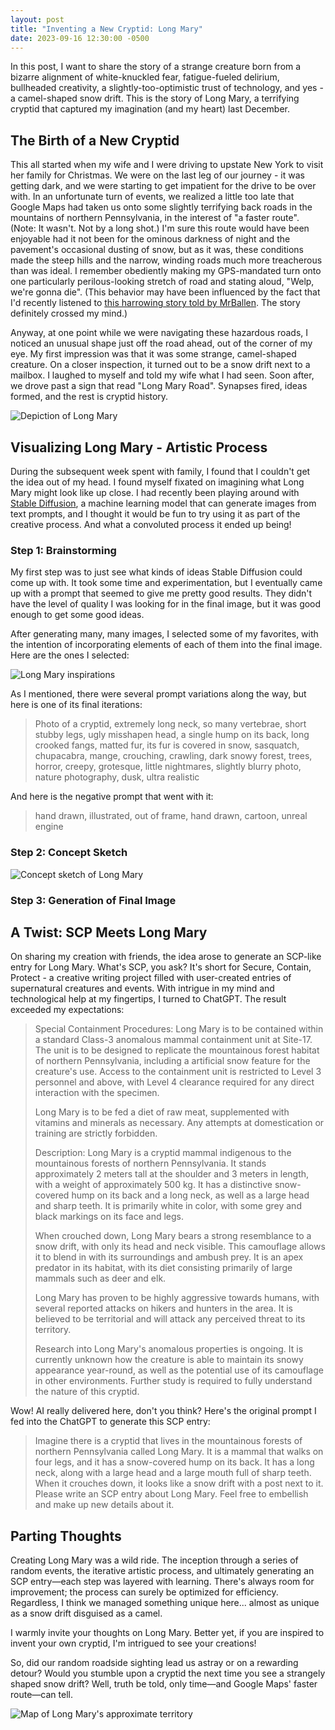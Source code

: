 ```yaml
---
layout: post
title: "Inventing a New Cryptid: Long Mary"
date: 2023-09-16 12:30:00 -0500
---
```


In this post, I want to share the story of a strange creature born from a bizarre alignment of white-knuckled fear, fatigue-fueled delirium, bullheaded creativity, a slightly-too-optimistic trust of technology, and yes - a camel-shaped snow drift. This is the story of Long Mary, a terrifying cryptid that captured my imagination (and my heart) last December.

<!--more-->

## The Birth of a New Cryptid

This all started when my wife and I were driving to upstate New York to visit her family for Christmas. We were on the last leg of our journey - it was getting dark, and we were starting to get impatient for the drive to be over with. In an unfortunate turn of events, we realized a little too late that Google Maps had taken us onto some slightly terrifying back roads in the mountains of northern Pennsylvania, in the interest of "a faster route". (Note: It wasn't. Not by a long shot.) I'm sure this route would have been enjoyable had it not been for the ominous darkness of night and the pavement's occasional dusting of snow, but as it was, these conditions made the steep hills and the narrow, winding roads much more treacherous than was ideal. I remember obediently making my GPS-mandated turn onto one particularly perilous-looking stretch of road and stating aloud, "Welp, we're gonna die". (This behavior may have been influenced by the fact that I'd recently listened to [this harrowing story told by MrBallen](https://youtu.be/7G8f-AMx9-w). The story definitely crossed my mind.)

Anyway, at one point while we were navigating these hazardous roads, I noticed an unusual shape just off the road ahead, out of the corner of my eye. My first impression was that it was some strange, camel-shaped creature. On a closer inspection, it turned out to be a snow drift next to a mailbox. I laughed to myself and told my wife what I had seen. Soon after, we drove past a sign that read "Long Mary Road". Synapses fired, ideas formed, and the rest is cryptid history.

![Depiction of Long Mary](/images/inventing-a-new-cryptid/long-mary-final.png)

## Visualizing Long Mary - Artistic Process

During the subsequent week spent with family, I found that I couldn't get the idea out of my head. I found myself fixated on imagining what Long Mary might look like up close. I had recently been playing around with [Stable Diffusion](https://en.wikipedia.org/wiki/Stable_Diffusion), a machine learning model that can generate images from text prompts, and I thought it would be fun to try using it as part of the creative process. And what a convoluted process it ended up being!

### Step 1: Brainstorming

My first step was to just see what kinds of ideas Stable Diffusion could come up with. It took some time and experimentation, but I eventually came up with a prompt that seemed to give me pretty good results. They didn't have the level of quality I was looking for in the final image, but it was good enough to get some good ideas.

After generating many, many images, I selected some of my favorites, with the intention of incorporating elements of each of them into the final image. Here are the ones I selected:

![Long Mary inspirations](/images/inventing-a-new-cryptid/long-mary-inspirations.png)

As I mentioned, there were several prompt variations along the way, but here is one of its final iterations:

> Photo of a cryptid, extremely long neck, so many vertebrae, short stubby legs, ugly misshapen head, a single hump on its back, long crooked fangs, matted fur, its fur is covered in snow, sasquatch, chupacabra, mange, crouching, crawling, dark snowy forest, trees, horror, creepy, grotesque, little nightmares, slightly blurry photo, nature photography, dusk, ultra realistic

And here is the negative prompt that went with it:

> hand drawn, illustrated, out of frame, hand drawn, cartoon, unreal engine

### Step 2: Concept Sketch

![Concept sketch of Long Mary](/images/inventing-a-new-cryptid/long-mary-sketch.png)

### Step 3: Generation of Final Image

## A Twist: SCP Meets Long Mary

On sharing my creation with friends, the idea arose to generate an SCP-like entry for Long Mary. What's SCP, you ask? It's short for Secure, Contain, Protect - a creative writing project filled with user-created entries of supernatural creatures and events. With intrigue in my mind and technological help at my fingertips, I turned to ChatGPT. The result exceeded my expectations:

> Special Containment Procedures: Long Mary is to be contained within a standard Class-3 anomalous mammal containment unit at Site-17. The unit is to be designed to replicate the mountainous forest habitat of northern Pennsylvania, including a artificial snow feature for the creature's use. Access to the containment unit is restricted to Level 3 personnel and above, with Level 4 clearance required for any direct interaction with the specimen.
> 
> Long Mary is to be fed a diet of raw meat, supplemented with vitamins and minerals as necessary. Any attempts at domestication or training are strictly forbidden.
>
> Description: Long Mary is a cryptid mammal indigenous to the mountainous forests of northern Pennsylvania. It stands approximately 2 meters tall at the shoulder and 3 meters in length, with a weight of approximately 500 kg. It has a distinctive snow-covered hump on its back and a long neck, as well as a large head and sharp teeth. It is primarily white in color, with some grey and black markings on its face and legs.
>
> When crouched down, Long Mary bears a strong resemblance to a snow drift, with only its head and neck visible. This camouflage allows it to blend in with its surroundings and ambush prey. It is an apex predator in its habitat, with its diet consisting primarily of large mammals such as deer and elk.
>
> Long Mary has proven to be highly aggressive towards humans, with several reported attacks on hikers and hunters in the area. It is believed to be territorial and will attack any perceived threat to its territory.
>
> Research into Long Mary's anomalous properties is ongoing. It is currently unknown how the creature is able to maintain its snowy appearance year-round, as well as the potential use of its camouflage in other environments. Further study is required to fully understand the nature of this cryptid.

Wow! AI really delivered here, don't you think? Here's the original prompt I fed into the ChatGPT to generate this SCP entry:

> Imagine there is a cryptid that lives in the mountainous forests of northern Pennsylvania called Long Mary. It is a mammal that walks on four legs, and it has a snow-covered hump on its back. It has a long neck, along with a large head and a large mouth full of sharp teeth. When it crouches down, it looks like a snow drift with a post next to it. Please write an SCP entry about Long Mary. Feel free to embellish and make up new details about it.

## Parting Thoughts

Creating Long Mary was a wild ride. The inception through a series of random events, the iterative artistic process, and ultimately generating an SCP entry—each step was layered with learning. There's always room for improvement; the process can surely be optimized for efficiency. Regardless, I think we managed something unique here... almost as unique as a snow drift disguised as a camel.

I warmly invite your thoughts on Long Mary. Better yet, if you are inspired to invent your own cryptid, I'm intrigued to see your creations!

So, did our random roadside sighting lead us astray or on a rewarding detour? Would you stumble upon a cryptid the next time you see a strangely shaped snow drift? Well, truth be told, only time—and Google Maps' faster route—can tell.

![Map of Long Mary's approximate territory](/images/inventing-a-new-cryptid/long-mary-location.png)
